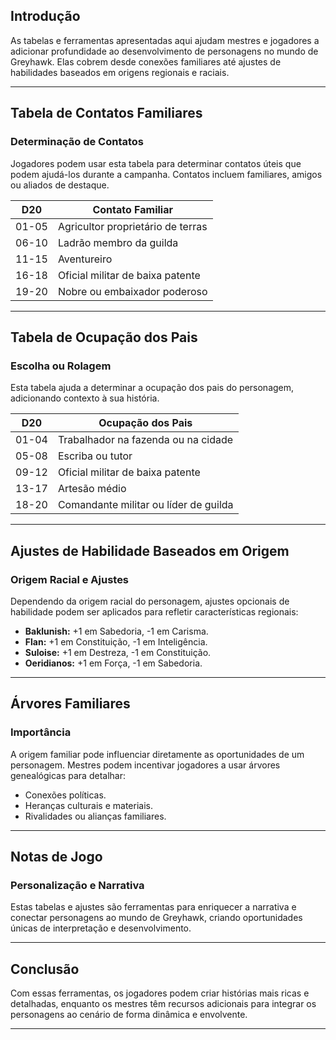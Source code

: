 ## Introdução

As tabelas e ferramentas apresentadas aqui ajudam mestres e jogadores a adicionar profundidade ao desenvolvimento de personagens no mundo de Greyhawk. Elas cobrem desde conexões familiares até ajustes de habilidades baseados em origens regionais e raciais.

---

## Tabela de Contatos Familiares

### Determinação de Contatos
Jogadores podem usar esta tabela para determinar contatos úteis que podem ajudá-los durante a campanha. Contatos incluem familiares, amigos ou aliados de destaque.

| D20  | Contato Familiar              |
|------|-------------------------------|
| 01-05| Agricultor proprietário de terras |
| 06-10| Ladrão membro da guilda        |
| 11-15| Aventureiro                    |
| 16-18| Oficial militar de baixa patente |
| 19-20| Nobre ou embaixador poderoso   |

---

## Tabela de Ocupação dos Pais

### Escolha ou Rolagem
Esta tabela ajuda a determinar a ocupação dos pais do personagem, adicionando contexto à sua história.

| D20  | Ocupação dos Pais            |
|------|-------------------------------|
| 01-04| Trabalhador na fazenda ou na cidade |
| 05-08| Escriba ou tutor              |
| 09-12| Oficial militar de baixa patente |
| 13-17| Artesão médio                 |
| 18-20| Comandante militar ou líder de guilda |

---

## Ajustes de Habilidade Baseados em Origem

### Origem Racial e Ajustes
Dependendo da origem racial do personagem, ajustes opcionais de habilidade podem ser aplicados para refletir características regionais:
- **Baklunish:** +1 em Sabedoria, -1 em Carisma.
- **Flan:** +1 em Constituição, -1 em Inteligência.
- **Suloise:** +1 em Destreza, -1 em Constituição.
- **Oeridianos:** +1 em Força, -1 em Sabedoria.

---

## Árvores Familiares

### Importância
A origem familiar pode influenciar diretamente as oportunidades de um personagem. Mestres podem incentivar jogadores a usar árvores genealógicas para detalhar:
- Conexões políticas.
- Heranças culturais e materiais.
- Rivalidades ou alianças familiares.

---

## Notas de Jogo

### Personalização e Narrativa
Estas tabelas e ajustes são ferramentas para enriquecer a narrativa e conectar personagens ao mundo de Greyhawk, criando oportunidades únicas de interpretação e desenvolvimento.

---

## Conclusão

Com essas ferramentas, os jogadores podem criar histórias mais ricas e detalhadas, enquanto os mestres têm recursos adicionais para integrar os personagens ao cenário de forma dinâmica e envolvente.

---